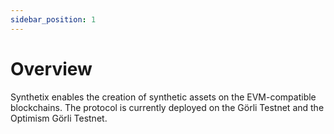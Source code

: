 ```yaml
---
sidebar_position: 1
---
```


# Overview

Synthetix enables the creation of synthetic assets on the EVM-compatible blockchains. The protocol is currently deployed on the Görli Testnet and the Optimism Görli Testnet.
